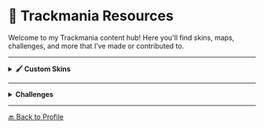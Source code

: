 # 🏁 Trackmania Resources

Welcome to my Trackmania content hub! Here you'll find skins, maps, challenges, and more that I’ve made or contributed to.

---

<details>
  <summary><strong>🖌️ Custom Skins</strong></summary>
  <br/>

  ### Breezer (Blue)
    Trackmania 2020, Stadium
  [Download](./dl/skins/Breezer_Blue.zip)  
  <br/>

  ### FE Championship Showcar
  Trackmania 2020, Stadium  
  [Download](./dl/skins/FE_Championship_Showcar.zip)  
  <br/>

  ### Frenzilous (Grey)
  Trackmania 2020, Stadium  
  [Download](./dl/skins/Frenzilous_Grey.zip)  

  ### Grey Camo
  Trackmania 2020, Stadium  
  [Download](./dl/skins/GreyCamo.zip)

  ### Onyx
  Trackmania 2020, Stadium  
  [Download](./dl/skins/Onyx.zip)

  ### SYNC Scribble
  Trackmania 2020, Stadium  
  [Download](./dl/skins/SYNC_Scribble)
</details>

---

<details>
  <summary><strong>Challenges</strong></summary>
  <br/>

  ### Techy Tekky
  1min 2s, MiniRPG, easy  
  [Download](./dl/maps/Techy-Tekky.Challenge.gbx)

  ### Speed Heaven
  1min 8s, fullspeed, speed, mid  
  [Download](./dl/maps/Speed-Speed-Speed.Challenge.gbx)

  ### Wallesley
  25s, fullspeed, satisfying  
  [Download](./dl/maps/Wallesley.Challenge.gbx)
</details>

---

[🔙 Back to Profile](./README.md)
